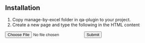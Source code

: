 ## Installation
1. Copy manage-by-excel folder in qa-plugin to your project.
2. Create a new page and type the following in the HTML content

<form method="post" action="?qa=tag-edit"  enctype="multipart/form-data">
<input  type="file" name="excel_file" value="upload file"/>
<button name="doupload">Submit</button>
</form>

